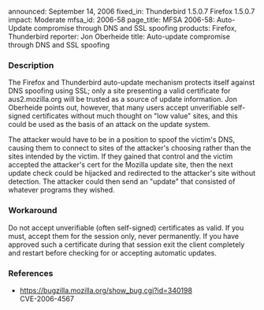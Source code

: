 announced: September 14, 2006
fixed_in: Thunderbird 1.5.0.7
          Firefox 1.5.0.7
impact: Moderate
mfsa_id: 2006-58
page_title: MFSA 2006-58: Auto-Update compromise through DNS and SSL spoofing
products: Firefox, Thunderbird
reporter: Jon Oberheide
title: Auto-update compromise through DNS and SSL spoofing

<h3>Description</h3>

<p>The Firefox and Thunderbird auto-update mechanism protects itself against
DNS spoofing using SSL; only a site presenting a valid certificate
for aus2.mozilla.org will be trusted as a source of update information.
Jon Oberheide points out, however, that many users accept unverifiable
self-signed certificates without much thought on "low value" sites,
and this could be used as the basis of an attack on the update system.</p>

<p>The attacker would have to be in a position to spoof the victim's
DNS, causing them to connect to sites of the attacker's choosing
rather than the sites intended by the victim. If they gained that
control and the victim accepted the attacker's cert for the Mozilla
update site, then the next update check could be
hijacked and redirected to the attacker's site without detection.
The attacker could then send an "update" that consisted of whatever
programs they wished.</p>

<h3>Workaround</h3>

<p>Do not accept unverifiable (often self-signed) certificates as valid.
If you must, accept them for the session only, never permanently. If you
have approved such a certificate during that session exit the client
completely and restart before checking for or accepting automatic updates.</p>

<h3>References</h3>

<ul>
<li><a href="https://bugzilla.mozilla.org/show_bug.cgi?id=340198">
https://bugzilla.mozilla.org/show_bug.cgi?id=340198</a><br/>
CVE-2006-4567</li>
</ul>



